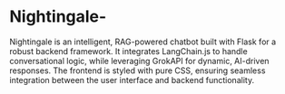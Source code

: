 # Nightingale-
Nightingale is an intelligent, RAG-powered chatbot built with Flask for a robust backend framework. It integrates LangChain.js to handle conversational logic, while leveraging GrokAPI for dynamic, AI-driven responses. The frontend is styled with pure CSS, ensuring seamless integration between the user interface and backend functionality. 
